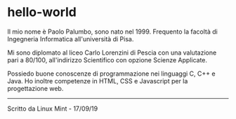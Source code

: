 # hello-world

Il mio nome è Paolo Palumbo, sono nato nel 1999. Frequento la facoltà di Ingegneria Informatica all'università di Pisa.

Mi sono diplomato al liceo Carlo Lorenzini di Pescia con una valutazione pari a 80/100, all'indirizzo Scientifico con opzione Scienze Applicate.

Possiedo buone conoscenze di programmazione nei linguaggi C, C++ e Java. Ho inoltre competenze in HTML, CSS e Javascript per la progettazione web.

-------

Scritto da Linux Mint - 17/09/19

